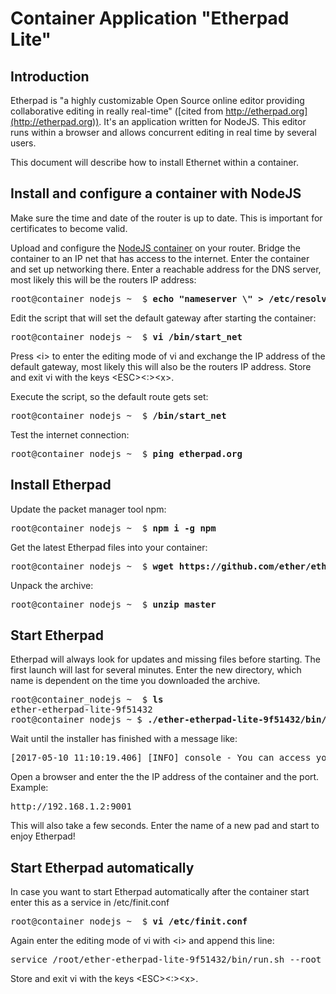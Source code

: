 # Container Application "Etherpad Lite"

## Introduction
Etherpad is "a highly customizable Open Source online editor providing collaborative editing in really real-time" ([cited from http://etherpad.org](http://etherpad.org)). It's an application written for NodeJS. This editor runs within a browser and allows concurrent editing in real time by several users.  

This document will describe how to install Ethernet within a container.

## Install and configure a container with NodeJS
Make sure the time and date of the router is up to date. This is important for certificates to become valid.

Upload and configure the [NodeJS container](https://m3-container.net/M3_Container/images/container_nodejs.tar) on your router. Bridge the container to an IP net that has access to the internet. Enter the container and set up networking there. Enter a reachable address for the DNS server, most likely this will be the routers IP address:
<pre>
root@container_nodejs ~  $ <b>echo "nameserver \<IP address of nameserver\>" > /etc/resolv.conf</b>
</pre>

Edit the script that will set the default gateway after starting the container:
<pre>
root@container_nodejs ~  $ <b>vi /bin/start_net</b>
</pre>
Press \<i\> to enter the editing mode of vi and exchange the IP address of the default gateway, most likely this will also be the routers IP address. Store and exit vi with the keys \<ESC\>\<:\>\<x\>.

Execute the script, so the default route gets set:
<pre>
root@container_nodejs ~  $ <b>/bin/start_net</b>
</pre>

Test the internet connection:
<pre>
root@container_nodejs ~  $ <b>ping etherpad.org</b>
</pre>

## Install Etherpad
Update the packet manager tool npm:
<pre>
root@container_nodejs ~  $ <b>npm i -g npm</b>
</pre>

Get the latest Etherpad files into your container:
<pre>
root@container_nodejs ~  $ <b>wget https://github.com/ether/etherpad-lite/zipball/master</b>
</pre>

Unpack the archive:
<pre>
root@container_nodejs ~  $ <b>unzip master</b>
</pre>

## Start Etherpad
Etherpad will always look for updates and missing files before starting. The first launch will last for several minutes. Enter the new directory, which name is dependent on the time you downloaded the archive.
<pre>
root@container_nodejs ~  $ <b>ls</b>
ether-etherpad-lite-9f51432
root@container_nodejs ~ $ <b>./ether-etherpad-lite-9f51432/bin/run.sh --root</b>
</pre>

Wait until the installer has finished with a message like:
<pre>
[2017-05-10 11:10:19.406] [INFO] console - You can access your Etherpad instance at http://0.0.0.0:9001/
</pre>

Open a browser and enter the the IP address of the container and the port. Example:
<pre>
http://192.168.1.2:9001
</pre>

This will also take a few seconds. Enter the name of a new pad and start to enjoy Etherpad!

## Start Etherpad automatically
In case you want to start Etherpad automatically after the container start enter this as a service in /etc/finit.conf

<pre>
root@container_nodejs ~  $ <b>vi /etc/finit.conf</b>
</pre>

Again enter the editing mode of vi with \<i\> and append this line:
<pre>
service /root/ether-etherpad-lite-9f51432/bin/run.sh --root
</pre>

Store and exit vi with the keys \<ESC\>\<:\>\<x\>.
